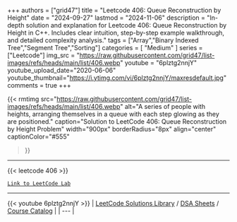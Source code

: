 
+++
authors = ["grid47"]
title = "Leetcode 406: Queue Reconstruction by Height"
date = "2024-09-27"
lastmod = "2024-11-06"
description = "In-depth solution and explanation for Leetcode 406: Queue Reconstruction by Height in C++. Includes clear intuition, step-by-step example walkthrough, and detailed complexity analysis."
tags = ["Array","Binary Indexed Tree","Segment Tree","Sorting"]
categories = [
    "Medium"
]
series = ["Leetcode"]
img_src = "https://raw.githubusercontent.com/grid47/list-images/refs/heads/main/list/406.webp"
youtube = "6plztg2nnjY"
youtube_upload_date="2020-06-06"
youtube_thumbnail="https://i.ytimg.com/vi/6plztg2nnjY/maxresdefault.jpg"
comments = true
+++


{{< rmtimg 
    src="https://raw.githubusercontent.com/grid47/list-images/refs/heads/main/list/406.webp" 
    alt="A series of people with heights, arranging themselves in a queue with each step glowing as they are positioned."
    caption="Solution to LeetCode 406: Queue Reconstruction by Height Problem"
    width="900px"
    borderRadius="8px"
    align="center" 
    captionColor="#555"
>}}
---
{{< leetcode 406 >}}

[`Link to LeetCode Lab`](https://leetcode.com/problems/queue-reconstruction-by-height/description/)

---
{{< youtube 6plztg2nnjY >}}
| [LeetCode Solutions Library](https://grid47.xyz/leetcode/) / [DSA Sheets](https://grid47.xyz/sheets/) / [Course Catalog](https://grid47.xyz/courses/) |
| --- |
